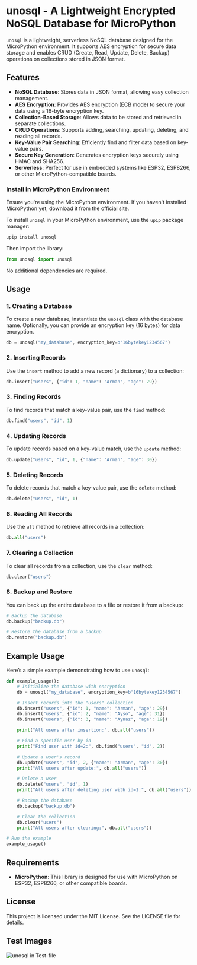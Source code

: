 
# unosql - A Lightweight Encrypted NoSQL Database for MicroPython

`unosql` is a lightweight, serverless NoSQL database designed for the MicroPython environment. It supports AES encryption for secure data storage and enables CRUD (Create, Read, Update, Delete, Backup) operations on collections stored in JSON format.

## Features

- **NoSQL Database**: Stores data in JSON format, allowing easy collection management.
- **AES Encryption**: Provides AES encryption (ECB mode) to secure your data using a 16-byte encryption key.
- **Collection-Based Storage**: Allows data to be stored and retrieved in separate collections.
- **CRUD Operations**: Supports adding, searching, updating, deleting, and reading all records.
- **Key-Value Pair Searching**: Efficiently find and filter data based on key-value pairs.
- **Secure Key Generation**: Generates encryption keys securely using HMAC and SHA256.
- **Serverless**: Perfect for use in embedded systems like ESP32, ESP8266, or other MicroPython-compatible boards.


### Install in MicroPython Environment

Ensure you're using the MicroPython environment. If you haven't installed MicroPython yet, download it from the official site.

To install `unosql` in your MicroPython environment, use the `upip` package manager:

```bash
upip install unosql
```

Then import the library:

```python
from unosql import unosql
```

No additional dependencies are required.

## Usage

### 1. Creating a Database

To create a new database, instantiate the `unosql` class with the database name. Optionally, you can provide an encryption key (16 bytes) for data encryption.

```python
db = unosql("my_database", encryption_key=b"16bytekey1234567")
```

### 2. Inserting Records

Use the `insert` method to add a new record (a dictionary) to a collection:

```python
db.insert("users", {"id": 1, "name": "Arman", "age": 29})
```

### 3. Finding Records

To find records that match a key-value pair, use the `find` method:

```python
db.find("users", "id", 1)
```

### 4. Updating Records

To update records based on a key-value match, use the `update` method:

```python
db.update("users", "id", 1, {"name": "Arman", "age": 30})
```

### 5. Deleting Records

To delete records that match a key-value pair, use the `delete` method:

```python
db.delete("users", "id", 1)
```

### 6. Reading All Records

Use the `all` method to retrieve all records in a collection:

```python
db.all("users")
```

### 7. Clearing a Collection

To clear all records from a collection, use the `clear` method:

```python
db.clear("users")
```

### 8. Backup and Restore

You can back up the entire database to a file or restore it from a backup:

```python
# Backup the database
db.backup("backup.db")

# Restore the database from a backup
db.restore("backup.db")
```

## Example Usage

Here’s a simple example demonstrating how to use `unosql`:

```python
def example_usage():
    # Initialize the database with encryption
    db = unosql("my_database", encryption_key=b"16bytekey1234567")

    # Insert records into the "users" collection
    db.insert("users", {"id": 1, "name": "Arman", "age": 29})
    db.insert("users", {"id": 2, "name": "Ayso", "age": 31})
    db.insert("users", {"id": 3, "name": "Aynaz", "age": 19})

    print("All users after insertion:", db.all("users"))

    # Find a specific user by id
    print("Find user with id=2:", db.find("users", "id", 2))

    # Update a user's record
    db.update("users", "id", 2, {"name": "Arman", "age": 30})
    print("All users after update:", db.all("users"))

    # Delete a user
    db.delete("users", "id", 1)
    print("All users after deleting user with id=1:", db.all("users"))

    # Backup the database
    db.backup("backup.db")

    # Clear the collection
    db.clear("users")
    print("All users after clearing:", db.all("users"))

# Run the example
example_usage()
```

## Requirements

- **MicroPython**: This library is designed for use with MicroPython on ESP32, ESP8266, or other compatible boards.

## License

This project is licensed under the MIT License. See the LICENSE file for details.

## Test Images

![unosql in Test-file](./tests/test.png)
